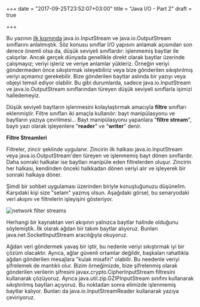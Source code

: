 +++
date = "2017-09-25T23:52:07+03:00"
title = "Java I/O - Part 2"
draft = true

+++

Bu yazının [ilk kısmında](http://www.ugurhicyilmam.com/blog/java-io-p1/) java.io.InputStream ve java.io.OutputStream sınıflarını anlatmıştık. Söz konusu sınıflar I/O yapısını anlamak açısından son derece önemli olsa da, düşük seviyeli sınıflardır: işlenmemiş baytlar ile çalışırlar. Ancak gerçek dünyada genellikle direkt olarak baytlar üzerinde çalışmayız; veriyi işleriz ve veriye anlamlar yükleriz. Örneğin veriyi göndermeden önce sıkıştırmak isteyebiliriz veya bize gönderilen sıkıştırılmış veriyi açmamız gerekebilir. Bize gönderilen baytlar aslında bir yazıyı veya objeyi temsil ediyor olabilir. Bu gibi durumlarda, sadece java.io.InputStream ve java.io.OutputStream sınıflarından türeyen düşük seviyeli sınıflarla işimizi halledemeyiz.

Düşük seviyeli baytların işlenmesini kolaylaştırmak amacıyla **filtre** sınıfları eklenmiştir. Filtre sınıfları iki amaçla kullanılır: bayt manipülasyonu ve baytların yazıya çevrilmesi... Bayt manipülasyonu yapanlara "**filtre stream**", baytı yazı olarak işleyenlere "**reader**" ve "**writer**" denir.

**Filtre Streamleri**

Filtreler, zincir şeklinde uygulanır. Zincirin ilk halkası java.io.InputStream veya java.io.OutputStream'den türeyen ve işlenmemiş bayt dönen sınıflardır. Daha sonraki halkalar ise baytları manipüle eden filtrelerden oluşur. Zincirin her halkası, kendinden önceki halkkadan dönen veriyi alır ve işleyerek bir sonraki halkaya döner. 

Şimdi bir sohbet uygulaması üzerinden biriyle konuştuğunuzu düşünelim. Karşıdaki kişi size "selam" yazmış olsun. Aşağıdaki görsel, bu senaryodaki veri akışını ve filtrelerin işleyişini gösteriyor.

![network filter streams](/post_images/network_filters.png)

Herhangi bir kaynaktan veri akışının yalnızca baytlar halinde olduğunu söylemiştik. İlk olarak ağdan bir takım baytlar alıyoruz. Bunları java.net.SocketInputStream aracılığıyla okuyoruz. 

Ağdan veri göndermek yavaş bir iştir, bu nedenle veriyi sıkıştırmak iyi bir çözüm olacaktır. Ayrıca, ağlar güvenli ortamlar değildir, başkaları rahatlıkla ağdan gönderilen mesajlara "kulak misafiri" olabilir. Bu needenle veriyi şifrelemek de mantıklı olur. Bizim örneğimizde, bize şifrelenmiş olarak gönderilen verilerin şifresini javax.crypto.CipherInputStream filtresini kullanarak çözüyoruz. Ayrıca java.util.zip.GZIPInputStream sınıfını kullanarak sıkıştırılmış baytları açıyoruz. Bu noktadan sonra elimizde işlenmemiş baytlar kalıyor. Bunları da java.io.InputStreamReader kullanarak yazıya çeviriyoruz. 

